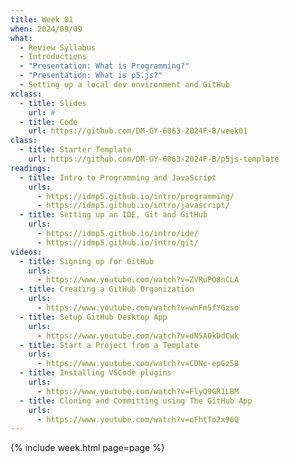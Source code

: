 ```yaml
---
title: Week 01
when: 2024/09/09
what:
  - Review Syllabus
  - Introductions
  - "Presentation: What is Programming?"
  - "Presentation: What is p5.js?"
  - Setting up a local dev environment and GitHub
xclass:
  - title: Slides
    url: #
  - title: Code
    url: https://github.com/DM-GY-6063-2024F-B/week01
class:
  - title: Starter Template
    url: https://github.com/DM-GY-6063-2024F-B/p5js-template
readings:
  - title: Intro to Programming and JavaScript
    urls:
      - https://idmp5.github.io/intro/programming/
      - https://idmp5.github.io/intro/javascript/
  - title: Setting up an IDE, Git and GitHub
    urls:
      - https://idmp5.github.io/intro/ide/
      - https://idmp5.github.io/intro/git/
videos:
  - title: Signing up for GitHub
    urls:
      - https://www.youtube.com/watch?v=ZVRuPO8nCLA
  - title: Creating a GitHub Organization
    urls:
      - https://www.youtube.com/watch?v=wnFm5fYGzso
  - title: Setup GitHub Desktop App
    urls:
      - https://www.youtube.com/watch?v=dN5A0kDdCwk
  - title: Start a Project from a Template
    urls:
      - https://www.youtube.com/watch?v=CDNc-epGz58
  - title: Installing VSCode plugins
    urls:
      - https://www.youtube.com/watch?v=FlyQ9GR1LBM
  - title: Cloning and Committing using The GitHub App
    urls:
      - https://www.youtube.com/watch?v=oFhtTo2x96Q
---
```

{% include week.html page=page %}
